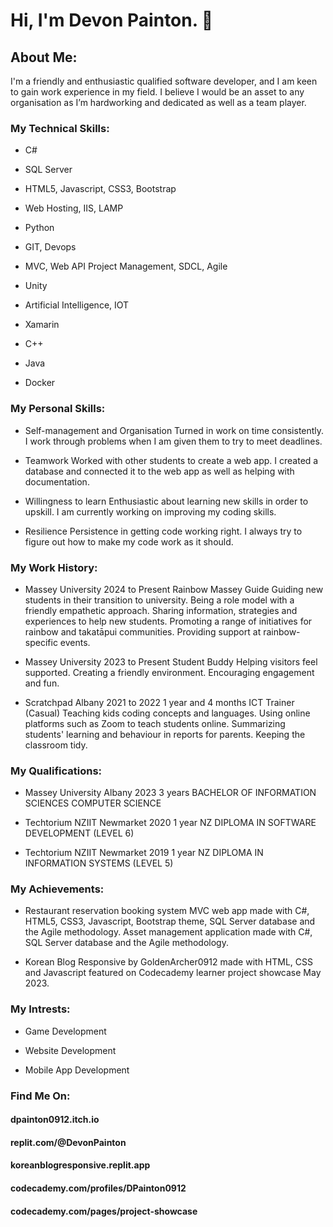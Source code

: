 # Hi, I'm Devon Painton. 👋

## About Me:

I'm a friendly and enthusiastic qualified software developer, and I am keen to gain work experience in my field. I believe I would be an asset to any organisation as I’m hardworking and dedicated as well as a team player.

### My Technical Skills:

 - C#

 - SQL Server

 - HTML5, Javascript, CSS3, Bootstrap

 - Web Hosting, IIS, LAMP

 - Python

 - GIT, Devops

 - MVC, Web API Project Management, SDCL, Agile

 - Unity

 - Artificial Intelligence, IOT

 - Xamarin

 - C++

 - Java

 - Docker

### My Personal Skills:

 - Self-management and Organisation
Turned in work on time consistently. I work through problems when I am given them to try to meet deadlines.

 - Teamwork
Worked with other students to create a web app. I created a database and connected it to the web app as well as helping with documentation.

 - Willingness to learn
Enthusiastic about learning new skills in order to upskill. I am currently working on improving my coding skills.

 - Resilience
Persistence in getting code working right. I always try to figure out how to make my code work as it should.


### My Work History:

 - Massey University
2024 to Present
Rainbow Massey Guide
Guiding new students in their transition to university.
Being a role model with a friendly empathetic approach.
Sharing information, strategies and experiences to help new students.
Promoting a range of initiatives for rainbow and takatāpui communities.
Providing support at rainbow-specific events.

 - Massey University
2023 to Present
Student Buddy
Helping visitors feel supported.
Creating a friendly environment.
Encouraging engagement and fun.

 - Scratchpad
Albany
2021 to 2022
1 year and 4 months
ICT Trainer (Casual)
Teaching kids coding concepts and languages.
Using online platforms such as Zoom to teach students online.
Summarizing students' learning and behaviour in reports for parents.
Keeping the classroom tidy.


### My Qualifications:

 - Massey University
Albany
2023
3 years
BACHELOR OF INFORMATION SCIENCES COMPUTER SCIENCE

 - Techtorium NZIIT
Newmarket
2020
1 year
NZ DIPLOMA IN SOFTWARE DEVELOPMENT (LEVEL 6)

 - Techtorium NZIIT
Newmarket
2019
1 year
NZ DIPLOMA IN INFORMATION SYSTEMS (LEVEL 5)


### My Achievements:

 - Restaurant reservation booking system MVC web app made with C#, HTML5, CSS3, Javascript, Bootstrap theme,  SQL Server database and the Agile methodology.
Asset management application made with C#, SQL Server database and the Agile methodology.

 - Korean Blog Responsive by GoldenArcher0912 made with HTML, CSS and Javascript featured on Codecademy learner project showcase May 2023.


### My Intrests:

- Game Development

- Website Development

- Mobile App Development

### Find Me On:

#### dpainton0912.itch.io

#### replit.com/@DevonPainton

#### koreanblogresponsive.replit.app

#### codecademy.com/profiles/DPainton0912

#### codecademy.com/pages/project-showcase
